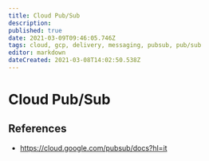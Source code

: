 ```yaml
---
title: Cloud Pub/Sub
description: 
published: true
date: 2021-03-09T09:46:05.746Z
tags: cloud, gcp, delivery, messaging, pubsub, pub/sub
editor: markdown
dateCreated: 2021-03-08T14:02:50.538Z
---
```


# Cloud Pub/Sub

## References

- https://cloud.google.com/pubsub/docs?hl=it